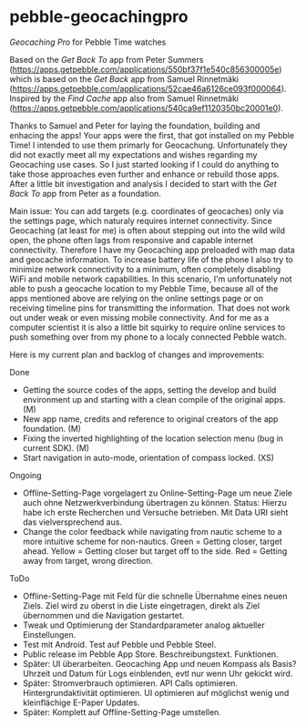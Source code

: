 # pebble-geocachingpro

_Geocaching Pro_ for Pebble Time watches

Based on the _Get Back To_ app from Peter Summers (https://apps.getpebble.com/applications/550bf37f1e540c856300005e) which is based on the _Get Back_ app from Samuel Rinnetmäki (https://apps.getpebble.com/applications/52cae46a6126ce093f000064). Inspired by the _Find Cache_ app also from Samuel Rinnetmäki (https://apps.getpebble.com/applications/540ca9ef1120350bc20001e0).

Thanks to Samuel and Peter for laying the foundation, building and enhacing the apps! Your apps were the first, that got installed on my Pebble Time! I intended to use them primarly for Geocachung. Unfortunately they did not exactly meet all my expectations and wishes regarding my Geocaching use cases. So I just started looking if I could do anything to take those approaches even further and enhance or rebuild those apps. After a little bit investigation and analysis I decided to start with the _Get Back To_ app from Peter as a foundation.

Main issue: You can add targets (e.g. coordinates of geocaches) only via the settings page, which naturaly requires internet connectivity. Since Geocaching (at least for me) is often about stepping out into the wild wild open, the phone often lags from responsive and capable internet connectivity. Therefore I have my Geocaching app preloaded with map data and geocache information. To increase battery life of the phone I also try to minimize network connectivity to a minimum, often completely disabling WiFi and mobile network capabilities. In this scenario, I'm unfortunately not able to push a geocache location to my Pebble Time, because all of the apps mentioned above are relying on the online settings page or on receiving timeline pins for transmitting the information. That does not work out under weak or even missing mobile connectivity. And for me as a computer scientist it is also a little bit squirky to require online services to push something over from my phone to a localy connected Pebble watch.   

Here is my current plan and backlog of changes and improvements:

Done
- Getting the source codes of the apps, setting the develop and build environment up and starting with a clean compile of the original apps. (M)
- New app name, credits and reference to original creators of the app foundation. (M)
- Fixing the inverted highlighting of the location selection menu (bug in current SDK). (M)
- Start navigation in auto-mode, orientation of compass locked. (XS) 

Ongoing
- Offline-Setting-Page vorgelagert zu Online-Setting-Page um neue Ziele auch ohne Netzwerkverbindung übertragen zu können. Status: Hierzu habe ich erste Recherchen und Versuche betrieben. Mit Data URI sieht das vielversprechend aus. 
- Change the color feedback while navigating from nautic scheme to a more intuitive scheme for non-nautics. Green = Getting closer, target ahead. Yellow = Getting closer but target off to the side. Red = Getting away from target, wrong direction.

ToDo
- Offline-Setting-Page mit Feld für die schnelle Übernahme eines neuen Ziels. Ziel wird zu oberst in die Liste eingetragen, direkt als Ziel übernommen und die Navigation gestartet.
- Tweak und Optimierung der Standardparameter analog aktueller Einstellungen. 
- Test mit Android. Test auf Pebble und Pebble Steel. 
- Public release im Pebble App Store. Beschreibungstext. Funktionen. 
- Später: UI überarbeiten. Geocaching App und neuen Kompass als Basis? Uhrzeit und Datum für Logs einblenden, evtl nur wenn Uhr gekickt wird.
- Später: Stromverbrauch optimieren. API Calls optimieren. Hintergrundaktivität optimieren. UI optimieren auf möglichst wenig und kleinflächige E-Paper Updates. 
- Später: Komplett auf Offline-Setting-Page umstellen.
